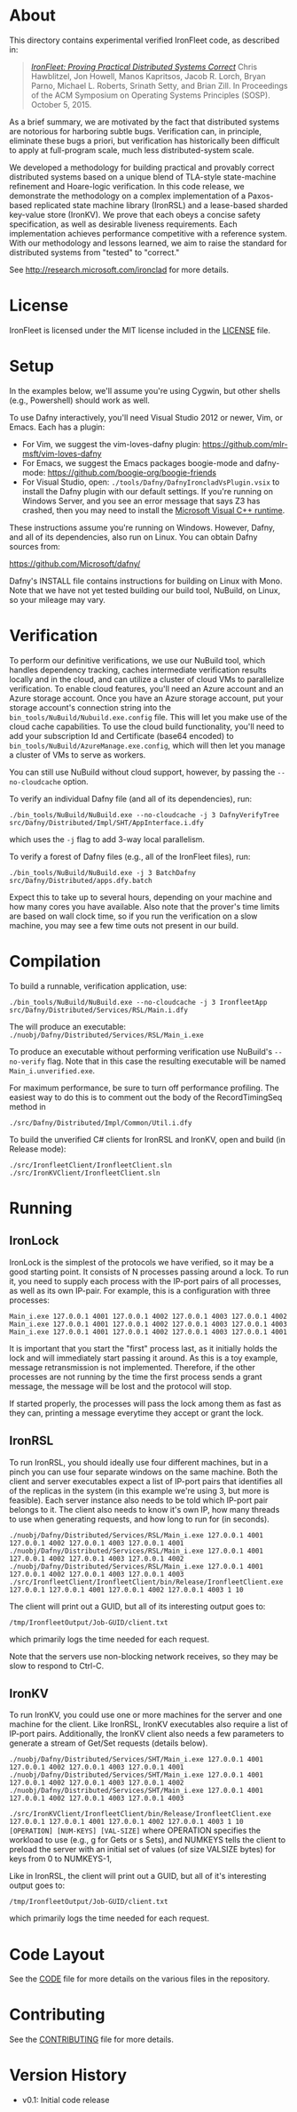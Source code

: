 # About

This directory contains experimental verified IronFleet code,
as described in:

>  [_IronFleet: Proving Practical Distributed Systems Correct_](http://research.microsoft.com/apps/pubs/default.aspx?id=255833)
>  Chris Hawblitzel, Jon Howell, Manos Kapritsos, Jacob R. Lorch, 
>  Bryan Parno, Michael L. Roberts, Srinath Setty, and Brian Zill.
>  In Proceedings of the ACM Symposium on Operating Systems Principles (SOSP).
>  October 5, 2015.

As a brief summary, we are motivated by the fact that distributed systems are notorious
for harboring subtle bugs.  Verification can, in principle, eliminate these bugs a priori,
but verification has historically been difficult to apply at full-program scale, much less
distributed-system scale.

We developed a methodology for building practical and provably correct distributed systems
based on a unique blend of TLA-style state-machine refinement and Hoare-logic
verification.  In this code release, we demonstrate the methodology on a complex
implementation of a Paxos-based replicated state machine library (IronRSL) and a
lease-based sharded key-value store (IronKV).  We prove that each obeys a concise safety
specification, as well as desirable liveness requirements.  Each implementation achieves
performance competitive with a reference system.  With our methodology and lessons
learned, we aim to raise the standard for distributed systems from "tested" to "correct."

See http://research.microsoft.com/ironclad for more details.

# License

IronFleet is licensed under the MIT license included in the [LICENSE](./LICENSE) file.

# Setup

In the examples below, we'll assume you're using Cygwin, but other shells (e.g.,
Powershell) should work as well.  

To use Dafny interactively, you'll need Visual Studio 2012 or newer, Vim, or Emacs.
Each has a plugin:
  - For Vim, we suggest the vim-loves-dafny plugin:
      https://github.com/mlr-msft/vim-loves-dafny
  - For Emacs, we suggest the Emacs packages boogie-mode and dafny-mode:
      https://github.com/boogie-org/boogie-friends
  - For Visual Studio, open:
      `./tools/Dafny/DafnyIroncladVsPlugin.vsix`
    to install the Dafny plugin with our default settings.
    If you're running on Windows Server, and you see an error message that says Z3 has crashed,
    then you may need to install the [Microsoft Visual C++ runtime](http://www.microsoft.com/en-us/download/details.aspx?id=5555).
    
These instructions assume you're running on Windows.  However, Dafny, and all of its
dependencies, also run on Linux.  You can obtain Dafny sources from:

  https://github.com/Microsoft/dafny/

Dafny's INSTALL file contains instructions for building on Linux with Mono.  Note that we have
not yet tested building our build tool, NuBuild, on Linux, so your mileage may vary.

# Verification

To perform our definitive verifications, we use our NuBuild tool, which handles dependency
tracking, caches intermediate verification results locally and in the cloud, and can
utilize a cluster of cloud VMs to parallelize verification.  To enable cloud features,
you'll need an Azure account and an Azure storage account.  Once you have an Azure storage
account, put your storage account's connection string into the
`bin_tools/NuBuild/Nubuild.exe.config` file.  This will let you make use of the cloud
cache capabilities.  To use the cloud build functionality, you'll need to add your
subscription Id and Certificate (base64 encoded) to
`bin_tools/NuBuild/AzureManage.exe.config`, which will then let you manage a cluster of
VMs to serve as workers.

You can still use NuBuild without cloud support, however, by passing the `--no-cloudcache` option.

To verify an individual Dafny file (and all of its dependencies), run:

  `./bin_tools/NuBuild/NuBuild.exe --no-cloudcache -j 3 DafnyVerifyTree src/Dafny/Distributed/Impl/SHT/AppInterface.i.dfy`

which uses the `-j` flag to add 3-way local parallelism.

To verify a forest of Dafny files (e.g., all of the IronFleet files), run:

  `./bin_tools/NuBuild/NuBuild.exe -j 3 BatchDafny src/Dafny/Distributed/apps.dfy.batch`

Expect this to take up to several hours, depending on your machine and how many cores you
have available.  Also note that the prover's time limits are based on wall clock time, so
if you run the verification on a slow machine, you may see a few time outs not present in
our build.

# Compilation

To build a runnable, verification application, use:

  `./bin_tools/NuBuild/NuBuild.exe --no-cloudcache -j 3 IronfleetApp src/Dafny/Distributed/Services/RSL/Main.i.dfy`

The will produce an executable:
  `./nuobj/Dafny/Distributed/Services/RSL/Main_i.exe`

To produce an executable without performing verification use NuBuild's `--no-verify` flag.
Note that in this case the resulting executable will be named `Main_i.unverified.exe`.

For maximum performance, be sure to turn off performance profiling.  The easiest way
to do this is to comment out the body of the RecordTimingSeq method in  

  `./src/Dafny/Distributed/Impl/Common/Util.i.dfy`

To build the unverified C# clients for IronRSL and IronKV, open and build (in Release mode):

  `./src/IronfleetClient/IronfleetClient.sln`
  `./src/IronKVClient/IronfleetClient.sln`

# Running

## IronLock

IronLock is the simplest of the protocols we have verified, so it may be a good starting point.
It consists of N processes passing around a lock. To run it, you need to supply each process
with the IP-port pairs of all processes, as well as its own IP-pair. For example, this is a 
configuration with three processes:

```
Main_i.exe 127.0.0.1 4001 127.0.0.1 4002 127.0.0.1 4003 127.0.0.1 4002
Main_i.exe 127.0.0.1 4001 127.0.0.1 4002 127.0.0.1 4003 127.0.0.1 4003
Main_i.exe 127.0.0.1 4001 127.0.0.1 4002 127.0.0.1 4003 127.0.0.1 4001
```

It is important that you start the "first" process last, as it initially holds the lock and will
immediately start passing it around. As this is a toy example, message retransmission is not implemented.
Therefore, if the other processes are not running by the time the first process sends a grant message, 
the message will be lost and the protocol will stop. 

If started properly, the processes will pass the lock among them as fast as they can, printing a message 
everytime they accept or grant the lock.

## IronRSL

To run IronRSL, you should ideally use four different machines, but in a pinch you can use
four separate windows on the same machine. Both the client and server executables expect a
list of IP-port pairs that identifies all of the replicas in the system (in this example
we're using 3, but more is feasible).  Each server instance also needs to be told which
IP-port pair belongs to it.  The client also needs to know it's own IP, how many threads
to use when generating requests, and how long to run for (in seconds).

  `./nuobj/Dafny/Distributed/Services/RSL/Main_i.exe 127.0.0.1 4001 127.0.0.1 4002 127.0.0.1 4003 127.0.0.1 4001`
  `./nuobj/Dafny/Distributed/Services/RSL/Main_i.exe 127.0.0.1 4001 127.0.0.1 4002 127.0.0.1 4003 127.0.0.1 4002`
  `./nuobj/Dafny/Distributed/Services/RSL/Main_i.exe 127.0.0.1 4001 127.0.0.1 4002 127.0.0.1 4003 127.0.0.1 4003`
  `./src/IronfleetClient/IronfleetClient/bin/Release/IronfleetClient.exe 127.0.0.1 127.0.0.1 4001 127.0.0.1 4002 127.0.0.1 4003 1 10`

The client will print out a GUID, but all of its interesting output goes to:

  `/tmp/IronfleetOutput/Job-GUID/client.txt`

which primarily logs the time needed for each request.

Note that the servers use non-blocking network receives, so they may be slow to respond to Ctrl-C.

## IronKV

To run IronKV, you could use one or more machines for the server and
one machine for the client. Like IronRSL, IronKV executables also
require a list of IP-port pairs. Additionally, the IronKV client also
needs a few parameters to generate a stream of Get/Set requests
(details below).

  `./nuobj/Dafny/Distributed/Services/SHT/Main_i.exe 127.0.0.1 4001 127.0.0.1 4002 127.0.0.1 4003 127.0.0.1 4001`
  `./nuobj/Dafny/Distributed/Services/SHT/Main_i.exe 127.0.0.1 4001 127.0.0.1 4002 127.0.0.1 4003 127.0.0.1 4002`
  `./nuobj/Dafny/Distributed/Services/SHT/Main_i.exe 127.0.0.1 4001 127.0.0.1 4002 127.0.0.1 4003 127.0.0.1 4003`

  `./src/IronKVClient/IronfleetClient/bin/Release/IronfleetClient.exe 127.0.0.1 127.0.0.1 4001 127.0.0.1 4002 127.0.0.1 4003 1 10 [OPERATION] [NUM-KEYS] [VAL-SIZE]`
where OPERATION specifies the workload to use (e.g., g for Gets or s
Sets), and NUMKEYS tells the client to preload the server with an
initial set of values (of size VALSIZE bytes) for keys from 0 to
NUMKEYS-1,

Like in IronRSL, the client will print out a GUID, but all of it's
interesting output goes to:

  `/tmp/IronfleetOutput/Job-GUID/client.txt`

which primarily logs the time needed for each request.


# Code Layout

See the [CODE](./CODE.md) file for more details on the various files in the repository.

# Contributing

See the [CONTRIBUTING](./CONTRIBUTING.md) file for more details.

# Version History
- v0.1:   Initial code release

